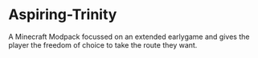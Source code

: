 # Aspiring-Trinity
A Minecraft Modpack focussed on an extended earlygame and gives the player the freedom of choice to take the route they want.
